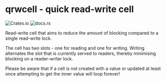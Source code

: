 # qrwcell - quick read-write cell

![Crates.io](https://img.shields.io/crates/v/qrwcell)
![docs.rs](https://img.shields.io/docsrs/qrwcell)

Read-write cell that aims to reduce the amount of blocking compared to a single
read-write lock.

The cell has two slots - one for reading and one for writing. Writing alternates
the slot that is currently served to readers, thereby minimising blocking on a
reader-writer lock.

Please be aware that if a cell is not created with a value or updated at
least once attempting to get the inner value will loop forever!
